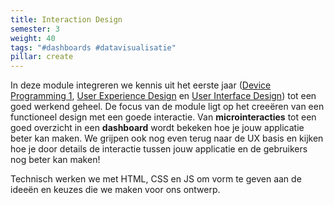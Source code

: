 ```yaml
---
title: Interaction Design
semester: 3
weight: 40
tags: "#dashboards #datavisualisatie"
pillar: create
---
```

In deze module integreren we kennis uit het eerste jaar (<a href="/programma/device-programming-1/">Device Programming 1</a>,&nbsp;<a href="/programma/user-experience-design/">User Experience Design</a> en <a href="/programma/user-interface-design/">User Interface Design</a>) tot een goed werkend geheel. De focus van de module ligt op het creeëren van een functioneel design met een goede interactie. Van **microinteracties** tot een goed overzicht in een **dashboard** wordt bekeken hoe je jouw applicatie beter kan maken. We grijpen ook nog even terug naar de UX basis en kijken hoe je door details de interactie tussen jouw applicatie en de gebruikers nog beter kan maken!

Technisch werken we met HTML, CSS en JS om vorm te geven aan de ideeën en keuzes die we maken voor ons ontwerp.